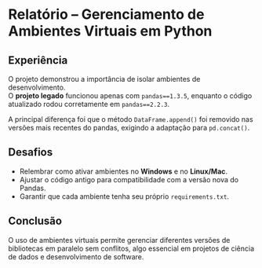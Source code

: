 # Relatório – Gerenciamento de Ambientes Virtuais em Python

## Experiência
O projeto demonstrou a importância de isolar ambientes de desenvolvimento.  
O **projeto legado** funcionou apenas com `pandas==1.3.5`, enquanto o código atualizado rodou corretamente em `pandas==2.2.3`.  

A principal diferença foi que o método `DataFrame.append()` foi removido nas versões mais recentes do pandas, exigindo a adaptação para `pd.concat()`.

## Desafios
- Relembrar como ativar ambientes no **Windows** e no **Linux/Mac**.
- Ajustar o código antigo para compatibilidade com a versão nova do Pandas.
- Garantir que cada ambiente tenha seu próprio `requirements.txt`.

## Conclusão
O uso de ambientes virtuais permite gerenciar diferentes versões de bibliotecas em paralelo sem conflitos, algo essencial em projetos de ciência de dados e desenvolvimento de software.
